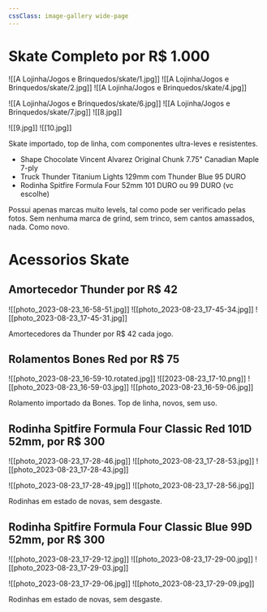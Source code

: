 ```yaml
---
cssClass: image-gallery wide-page
---
```

# Skate Completo por R$ 1.000

![[A Lojinha/Jogos e Brinquedos/skate/1.jpg]]
![[A Lojinha/Jogos e Brinquedos/skate/2.jpg]]
![[A Lojinha/Jogos e Brinquedos/skate/4.jpg]]

![[A Lojinha/Jogos e Brinquedos/skate/6.jpg]]
![[A Lojinha/Jogos e Brinquedos/skate/7.jpg]]
![[8.jpg]]

![[9.jpg]]
![[10.jpg]]

Skate importado, top de linha, com componentes ultra-leves e resistentes.

- Shape Chocolate Vincent Alvarez Original Chunk 7.75" Canadian Maple 7-ply
- Truck Thunder Titanium Lights 129mm com Thunder Blue 95 DURO
- Rodinha Spitfire Formula Four 52mm 101 DURO ou 99 DURO (vc escolhe)

Possui apenas marcas muito levels, tal como pode ser verificado pelas fotos. Sem nenhuma marca de grind, sem trinco, sem cantos amassados, nada. Como novo.

# Acessorios Skate

## Amortecedor Thunder por R$ 42

![[photo_2023-08-23_16-58-51.jpg]]
![[photo_2023-08-23_17-45-34.jpg]]
![[photo_2023-08-23_17-45-31.jpg]]

Amortecedores da Thunder por R$ 42 cada jogo.

## Rolamentos Bones Red por R$ 75

![[photo_2023-08-23_16-59-10.rotated.jpg]]
![[2023-08-23_17-10.png]]
![[photo_2023-08-23_16-59-03.jpg]]
![[photo_2023-08-23_16-59-06.jpg]]

Rolamento importado da Bones. Top de linha, novos, sem uso.

## Rodinha Spitfire Formula Four Classic Red 101D 52mm, por R$ 300

![[photo_2023-08-23_17-28-46.jpg]]
![[photo_2023-08-23_17-28-53.jpg]]
![[photo_2023-08-23_17-28-43.jpg]]

![[photo_2023-08-23_17-28-49.jpg]]
![[photo_2023-08-23_17-28-56.jpg]]

Rodinhas em estado de novas, sem desgaste.

## Rodinha Spitfire Formula Four Classic Blue 99D 52mm, por R$ 300

![[photo_2023-08-23_17-29-12.jpg]]
![[photo_2023-08-23_17-29-00.jpg]]
![[photo_2023-08-23_17-29-03.jpg]]

![[photo_2023-08-23_17-29-06.jpg]]
![[photo_2023-08-23_17-29-09.jpg]]

Rodinhas em estado de novas, sem desgaste.